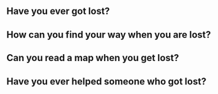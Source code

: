 ## Have you ever got lost?

## How can you find your way when you are lost?

## Can you read a map when you get lost?

## Have you ever helped someone who got lost?